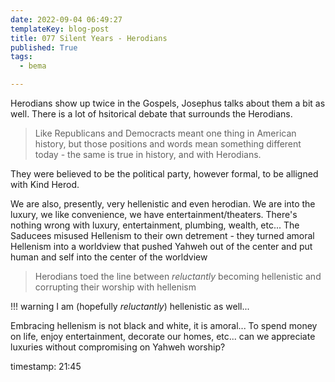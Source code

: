 ```yaml
---
date: 2022-09-04 06:49:27
templateKey: blog-post
title: 077 Silent Years - Herodians
published: True
tags:
  - bema

---
```


Herodians show up twice in the Gospels, Josephus talks about them a bit as
well. There is a lot of hsitorical debate that surrounds the Herodians.

> Like Republicans and Democracts meant one thing in American history, but
> those positions and words mean something different today - the same is true
> in history, and with Herodians.

They were believed to be the political party, however formal, to be alligned with Kind Herod. 

We are also, presently, very hellenistic and even herodian. We are into the
luxury, we like convenience, we have entertainment/theaters. There's nothing
wrong with luxury, entertainment, plumbing, wealth, etc... The Saducees misused
Hellenism to their own detrement - they turned amoral Hellenism into a
worldview that pushed Yahweh out of the center and put human and self into the
center of the worldview

> Herodians toed the line between _reluctantly_ becoming hellenistic and
> corrupting their worship with hellenism

!!! warning
    I am (hopefully _reluctantly_) hellenistic as well...

Embracing hellenism is not black and white, it is amoral... To spend money on
life, enjoy entertainment, decorate our homes, etc... can we appreciate
luxuries without compromising on Yahweh worship?

timestamp: 21:45


